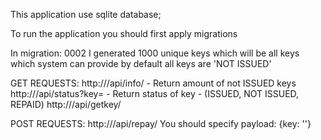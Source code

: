This application use sqlite database;

To run the application you should first apply migrations

In migration: 0002 I generated 1000 unique keys which will be all keys which system can provide
by default all keys are 'NOT ISSUED'

GET REQUESTS:
    http://<yourhost>/api/info/ - Return amount of not ISSUED keys
    http://<yourhost>/api/status?key=<yourkey> - Return status of key - (ISSUED, NOT ISSUED, REPAID)
    http://<yourhost>/api/getkey/

POST REQUESTS:
    http://<yourhost>/api/repay/ You should specify payload: {key: '<keytorepay>'}
